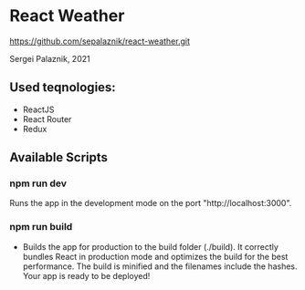 # React Weather

https://github.com/sepalaznik/react-weather.git

Sergei Palaznik, 2021

## Used teqnologies:
- ReactJS
- React Router
- Redux

## Available Scripts

### npm run dev
Runs the app in the development mode on the port "http://localhost:3000".

### npm run build
- Builds the app for production to the build folder (./build).
It correctly bundles React in production mode and optimizes the build for the best performance.
The build is minified and the filenames include the hashes. Your app is ready to be deployed!
